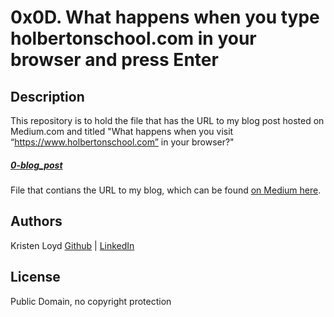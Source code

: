 # 0x0D. What happens when you type holbertonschool.com in your browser and press Enter

## Description
This repository is to hold the file that has the URL to my blog post hosted on Medium.com and titled "What happens when you visit “https://www.holbertonschool.com” in your browser?"

##### [0-blog_post](0-blog_post)
File that contians the URL to my blog, which can be found [on Medium here](https://medium.com/@loydkristen/what-happens-when-you-visit-holbertonschool-com-in-your-browser-db417a8757d9).

## Authors
Kristen Loyd        [Github](https://github.com/KRLoyd) |  [LinkedIn](https://www.linkedin.com/in/kristen-loyd-34984a92)

## License
Public Domain, no copyright protection
